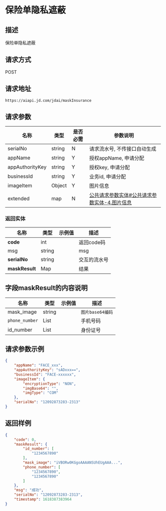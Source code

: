 # 保险单隐私遮蔽


## 描述
保险单隐私遮蔽

## 请求方式

POST

## 请求地址

```apl
https://aiapi.jd.com/jdai/maskInsurance
```



## 请求参数

|名称|类型|是否必需|参数说明|
|---|---|---|---|
| serialNo | string | N      | 请求流水号, 不传接口自动生成                                 |
| appName | string | Y | 授权appName, 申请分配 |
| appAuthorityKey | string | Y | 授权key, 申请分配 |
| businessId | string | Y | 业务id, 申请分配 |
| imageItem | Object | Y | 图片信息 |
| extended | map | N | [公共请求参数实体#公共请求参数实体-4.图片信息](https://cf.jd.com/pages/viewpage.action?pageId=138528176#id-公共请求参数实体-公共请求参数实体-4.图片信息) |





### 返回实体

|名称|类型|示例值|描述|
|---|---|---|---|
|**code**|int|| 返回code码   |
|msg|string|        | msg          |
|**serialNo**|string|| 交互的流水号 |
|**maskResult**|Map||结果|

## 字段maskResult的内容说明

|名称|类型|示例值|描述|
|---|---|---|---|
| mask_image | string |                  | `图片base64编码` |
| `phone_number` | List<Stirng> |                   | 手机号码         |
| id_number | List<Stirng> |  | 身份证号 |




## 请求参数示例
```json
{
 	"appName": "FACE_xxx",
	"appAuthorityKey": "sADxxx==",
	"businessId": "FACE-xxxxxx", 
    "imageItem": {
        "encryptionType": "NON",
        "imgBase64": "",
        "imgType": "COM"
    },
    "serialNo": "12092873283-2313"
}
```

## 返回样例

```json
{
    "code": 0,
    "maskResult": {
        "id_number": [
            "1234567890"
        ],
        "mask_image": "iVBORw0KGgoAAAANSUhEUgAAA...",
        "phone_number": [
            "1234567890",
            "1234567890"
        ]
    },
    "msg": "成功",
    "serialNo": "12092873283-2313",
    "timestamp": 1618387383964
}
```

### 
